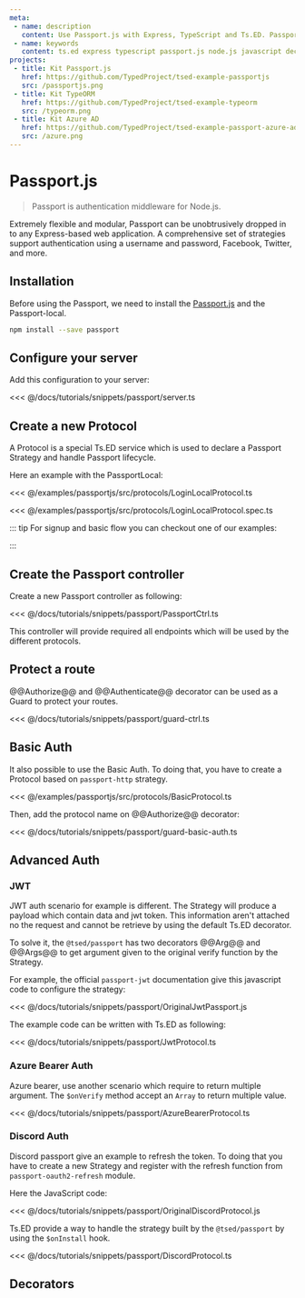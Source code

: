 ```yaml
---
meta:
 - name: description
   content: Use Passport.js with Express, TypeScript and Ts.ED. Passport is authentication middleware for Node.js. Extremely flexible and modular, Passport can be unobtrusively dropped in to any Express-based web application.
 - name: keywords
   content: ts.ed express typescript passport.js node.js javascript decorators
projects:   
 - title: Kit Passport.js
   href: https://github.com/TypedProject/tsed-example-passportjs
   src: /passportjs.png
 - title: Kit TypeORM
   href: https://github.com/TypedProject/tsed-example-typeorm
   src: /typeorm.png
 - title: Kit Azure AD
   href: https://github.com/TypedProject/tsed-example-passport-azure-ad
   src: /azure.png        
---
```

# Passport.js

<Banner class="--darken" src="http://www.passportjs.org/images/logo.svg" height="128" href="http://www.passportjs.org/"></Banner>

> Passport is authentication middleware for Node.js.

Extremely flexible and modular, Passport can be unobtrusively dropped in to any Express-based web application.
A comprehensive set of strategies support authentication using a username and password, Facebook, Twitter, and more.
  
<Projects type="examples"/>
  
## Installation

Before using the Passport, we need to install the [Passport.js](https://www.npmjs.com/package/passport) and the Passport-local.

```bash
npm install --save passport
```

## Configure your server

Add this configuration to your server:

<<< @/docs/tutorials/snippets/passport/server.ts

## Create a new Protocol

A Protocol is a special Ts.ED service which is used to declare a Passport Strategy and handle Passport lifecycle.

Here an example with the PassportLocal:

<Tabs class="-code">
  <Tab label="LoginLocalProtocol.ts">
  
<<< @/examples/passportjs/src/protocols/LoginLocalProtocol.ts

  </Tab>
  <Tab label="LoginLocalProtocol.spec.ts">
  
<<< @/examples/passportjs/src/protocols/LoginLocalProtocol.spec.ts

  </Tab>  
</Tabs>  

::: tip
For signup and basic flow you can checkout one of our examples:

<Projects type="examples"/>
:::

## Create the Passport controller

Create a new Passport controller as following:

<<< @/docs/tutorials/snippets/passport/PassportCtrl.ts

This controller will provide required all endpoints which will be used by the different protocols.

## Protect a route

@@Authorize@@ and @@Authenticate@@ decorator can be used as a Guard to protect your routes.

<<< @/docs/tutorials/snippets/passport/guard-ctrl.ts

## Basic Auth

It also possible to use the Basic Auth. To doing that, you have to create a Protocol based on `passport-http` strategy.

<<< @/examples/passportjs/src/protocols/BasicProtocol.ts

Then, add the protocol name on @@Authorize@@ decorator:

<<< @/docs/tutorials/snippets/passport/guard-basic-auth.ts

## Advanced Auth
### JWT

JWT auth scenario for example is different. The Strategy will produce a payload which contain data and jwt token. This information
aren't attached no the request and cannot be retrieve by using the default Ts.ED decorator.

To solve it, the `@tsed/passport` has two decorators @@Arg@@ and @@Args@@ to get argument given to the original verify function by the Strategy.

For example, the official `passport-jwt` documentation give this javascript code to configure the strategy:

<<< @/docs/tutorials/snippets/passport/OriginalJwtPassport.js

The example code can be written with Ts.ED as following:

<<< @/docs/tutorials/snippets/passport/JwtProtocol.ts

### Azure Bearer Auth

Azure bearer, use another scenario which require to return multiple argument. The `$onVerify` method accept an `Array` to return multiple value.

<<< @/docs/tutorials/snippets/passport/AzureBearerProtocol.ts

### Discord Auth

Discord passport give an example to refresh the token. To doing that you have to create a new Strategy and register with the refresh function from `passport-oauth2-refresh` module.

Here the JavaScript code:

<<< @/docs/tutorials/snippets/passport/OriginalDiscordProtocol.js

Ts.ED provide a way to handle the strategy built by the `@tsed/passport` by using the `$onInstall` hook.

<<< @/docs/tutorials/snippets/passport/DiscordProtocol.ts

## Decorators

<ApiList query="module == '@tsed/passport' && symbolType === 'decorator'" />


